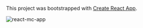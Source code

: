 This project was bootstrapped with [Create React App](https://github.com/facebook/create-react-app).

![react-mc-app](https://user-images.githubusercontent.com/43311663/94355687-c8eeae80-00b8-11eb-8b1c-853f31ed7069.png)

